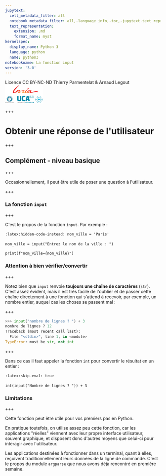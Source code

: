```yaml
---
jupytext:
  cell_metadata_filter: all
  notebook_metadata_filter: all,-language_info,-toc,-jupytext.text_representation.jupytext_version,-jupytext.text_representation.format_version
  text_representation:
    extension: .md
    format_name: myst
kernelspec:
  display_name: Python 3
  language: python
  name: python3
notebookname: La fonction input
version: '3.0'
---
```


<div class="licence">
<span>Licence CC BY-NC-ND</span>
<span>Thierry Parmentelat &amp; Arnaud Legout</span>
<span><img src="media/both-logos-small-alpha.png" /></span>
</div>

+++

# Obtenir une réponse de l'utilisateur

+++

## Complément - niveau basique

+++

Occasionnellement, il peut être utile de poser une question à l'utilisateur.

+++

### La fonction `input`

+++

C'est le propos de la fonction `input`. Par exemple :

```{code-cell}
:latex:hidden-code-instead: nom_ville = 'Paris'

nom_ville = input("Entrez le nom de la ville : ")
```

```{code-cell}
print(f"nom_ville={nom_ville}")
```

### Attention à bien vérifier/convertir

+++

Notez bien que `input` renvoie **toujours une chaîne de caractères** (`str`). C'est assez évident, mais il est très facile de l'oublier et de passer cette chaîne directement à une fonction qui s'attend à recevoir, par exemple, un nombre entier, auquel cas les choses se passent mal :

+++

```python
>>> input("nombre de lignes ? ") + 3
nombre de lignes ? 12
Traceback (most recent call last):
  File "<stdin>", line 1, in <module>
TypeError: must be str, not int
```

+++

Dans ce cas il faut appeler la fonction `int` pour convertir le résultat en un entier :

```{code-cell}
:latex:skip-eval: true

int(input("Nombre de lignes ? ")) + 3
```

### Limitations

+++

Cette fonction peut être utile pour vos premiers pas en Python.

En pratique toutefois, on utilise assez peu cette fonction, car les applications "réelles" viennent avec leur propre interface utilisateur, souvent graphique, et disposent donc d'autres moyens que celui-ci pour interagir avec l'utilisateur.

Les applications destinées à fonctionner dans un terminal, quant à elles, reçoivent traditionnellement leurs données de la ligne de commande. C'est le propos du module `argparse` que nous avons déjà rencontré en première semaine.
